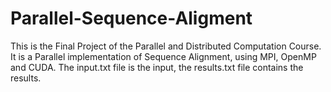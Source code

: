 # Parallel-Sequence-Aligment
This is the Final Project of the Parallel and Distributed Computation Course. It is a Parallel implementation of Sequence Alignment, using MPI, OpenMP and CUDA.
The input.txt file is the input, the results.txt file contains the results.
